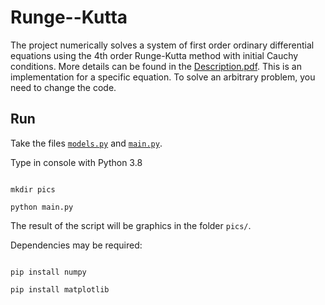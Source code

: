 # Runge--Kutta

The project numerically solves a system of first order ordinary differential equations using the 4th order Runge-Kutta method with initial Cauchy conditions. More details can be found in the [Description.pdf](Description.pdf). This is an implementation for a specific equation. To solve an arbitrary problem, you need to change the code.

## Run

Take the files [`models.py`](Python/models.py) and [`main.py`](Python/main.py).



Type in console with Python 3.8

```shell

mkdir pics

python main.py

```

The result of the script will be graphics in the folder `pics/`.



Dependencies may be required:

```shell

pip install numpy

pip install matplotlib

```